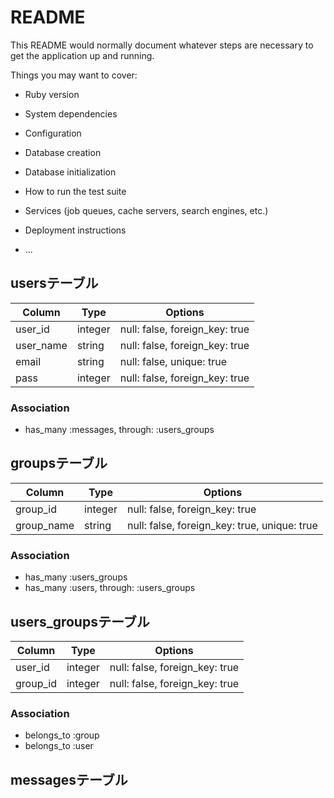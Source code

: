 # README

This README would normally document whatever steps are necessary to get the
application up and running.

Things you may want to cover:

* Ruby version

* System dependencies

* Configuration

* Database creation

* Database initialization

* How to run the test suite

* Services (job queues, cache servers, search engines, etc.)

* Deployment instructions

* ...


## usersテーブル

|Column|Type|Options|
|------|----|-------|
|user_id|integer|null: false, foreign_key: true|
|user_name|string|null: false, foreign_key: true|
|email|string|null: false, unique: true|
|pass|integer|null: false, foreign_key: true|

### Association
- has_many :messages, through: :users_groups

## groupsテーブル

|Column|Type|Options|
|------|----|-------|
|group_id|integer|null: false, foreign_key: true|
|group_name|string|null: false, foreign_key: true, unique: true|

### Association
- has_many :users_groups
- has_many :users, through: :users_groups

## users_groupsテーブル

|Column|Type|Options|
|------|----|-------|
|user_id|integer|null: false, foreign_key: true|
|group_id|integer|null: false, foreign_key: true|

### Association
- belongs_to :group
- belongs_to :user

## messagesテーブル